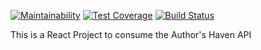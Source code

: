 [![Maintainability](https://api.codeclimate.com/v1/badges/9cd533b160c6d723b049/maintainability)](https://codeclimate.com/github/andela/ah-frontend-stark/maintainability)
[![Test Coverage](https://api.codeclimate.com/v1/badges/9cd533b160c6d723b049/test_coverage)](https://codeclimate.com/github/andela/ah-frontend-stark/test_coverage)
[![Build Status](https://travis-ci.org/andela/ah-frontend-stark.svg?branch=develop)](https://travis-ci.org/andela/ah-frontend-stark)


This is a React Project to consume the Author's Haven API